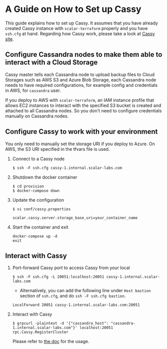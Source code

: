 # A Guide on How to Set up Cassy

This guide explains how to set up Cassy.
It assumes that you have already created Cassy instance with `scalar-terraform` properly and you have `ssh.cfg` at hand. Regarding how Cassy work, please take a look at [Cassy site](https://github.com/scalar-labs/cassy).

## Configure Cassandra nodes to make them able to interact with a Cloud Storage

Cassy master tells each Cassandra node to upload backup files to Cloud Storages such as AWS S3 and Azure Blob Storage, each Cassandra node needs to have required configurations, for example config and credentials in AWS, for `cassandra` user.

If you deploy to AWS with `scalar-terraform`, an IAM instance profile that allows EC2 instances to interact with the specified S3 bucket is created and attached to all Cassandra nodes. So you don't need to configure credentials manually on Cassandra nodes.

## Configure Cassy to work with your environment

You only need to manually set the storage URI if you deploy to Azure. On AWS, the S3 URI specified in the tfvars file is used.

1. Connect to a Cassy node
    ```
    $ ssh -F ssh.cfg cassy-1.internal.scalar-labs.com
    ```

1. Shutdown the docker container
    ```
    $ cd provision
    $ docker-compose down
    ```

1. Update the configuration
    ```
    $ vi conf/cassy.properties

    scalar.cassy.server.storage_base_uri=your_container_name
    ```

1. Start the container and exit
    ```
    docker-compose up -d
    exit
    ```

## Interact with Cassy

1. Port-forward Cassy port to access Cassy from your local
    ```
    $ ssh -F ssh.cfg -L 20051:localhost:20051 cassy-1.internal.scalar-labs.com
    ```
    * Alternatively, you can add the following line under `Host bastion` section of `ssh.cfg`, and do `ssh -F ssh.cfg bastion`.
    ```
    LocalForward 20051 cassy-1.internal.scalar-labs.com:20051
    ```

1. Interact with Cassy
    ```
    $ grpcurl -plaintext -d '{"cassandra_host": "cassandra-1.internal.scalar-labs.com"}' localhost:20051 rpc.Cassy.RegisterCluster
    ```

    Please refer to [the doc](https://github.com/scalar-labs/cassy/blob/master/README.md) for the usage.
